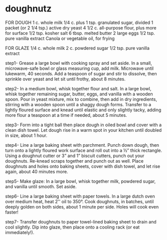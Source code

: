 # doughnutz
FOR DOUGH
1 c. whole milk
1/4 c. plus 1 tsp. granulated sugar, divided
1 packet (or 2 1/4 tsp.) active dry yeast 
4 1/2 c. all-purpose flour, plus more for surface
1/2 tsp. kosher salt
6 tbsp. melted butter
2 large eggs
1/2 tsp. pure vanilla extract
Canola or vegetable oil, for frying

FOR GLAZE
1/4 c. whole milk
2 c. powdered sugar
1/2 tsp. pure vanilla extract

step1- Grease a large bowl with cooking spray and set aside. In a small, microwave-safe bowl or glass measuring cup, add milk. Microwave until lukewarm, 40 seconds. Add a teaspoon of sugar and stir to dissolve, then sprinkle over yeast and let sit until frothy, about 8 minutes.

step2- In a medium bowl, whisk together flour and salt. In a large bowl, whisk together remaining sugar, butter, eggs, and vanilla with a wooden spoon. Pour in yeast mixture, mix to combine, then add in dry ingredients, stirring with a wooden spoon until a shaggy dough forms. Transfer to a lightly floured surface and knead until elastic and only slightly tacky, adding more flour a teaspoon at a time if needed, about 5 minutes. 

step3- Form into a tight ball then place dough in oiled bowl and cover with a clean dish towel. Let dough rise in a warm spot in your kitchen until doubled in size, about 1 hour.

step4- Line a large baking sheet with parchment. Punch down dough, then turn onto a lightly floured work surface and roll out into a ½” thick rectangle. Using a doughnut cutter or 3” and 1” biscuit cutters, punch out your doughnuts. Re-knead scraps together and punch out as well. Place doughnuts and holes onto baking sheets, cover with dish towel, and let rise again, about 40 minutes more.

step5- Make glaze: In a large bowl, whisk together milk, powdered sugar, and vanilla until smooth. Set aside.

step6- Line a large baking sheet with paper towels. In a large dutch oven over medium heat, heat 2'' oil to 350°. Cook doughnuts, in batches, until deeply golden on both sides, about 1 minute per side. Holes will cook even faster!

step7- Transfer doughnuts to paper towel-lined baking sheet to drain and cool slightly. Dip into glaze, then place onto a cooling rack (or eat immediately!).
